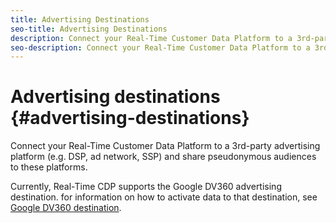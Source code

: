 ```yaml
---
title: Advertising Destinations
seo-title: Advertising Destinations
description: Connect your Real-Time Customer Data Platform to a 3rd-party advertising platform (e.g. DSP, ad network, SSP) and share pseudonymous audiences to these platforms.
seo-description: Connect your Real-Time Customer Data Platform to a 3rd-party advertising platform (e.g. DSP, ad network, SSP) and share pseudonymous audiences to these platforms.
---
```


# Advertising destinations {#advertising-destinations}

Connect your Real-Time Customer Data Platform to a 3rd-party advertising platform (e.g. DSP, ad network, SSP) and share pseudonymous audiences to these platforms.

Currently, Real-Time CDP supports the Google DV360 advertising destination. for information on how to activate data to that destination, see [Google DV360 destination](/help/rtcdp/destinations/google-dv360-destination.md).